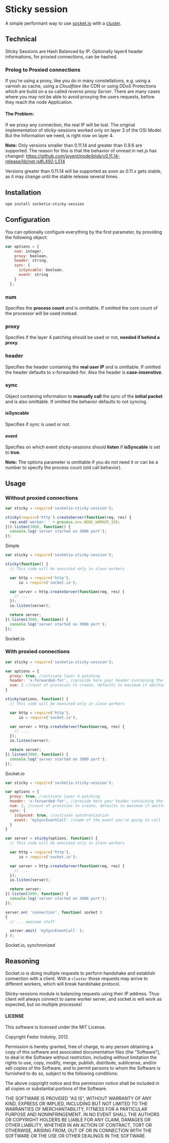# Sticky session

A simple performant way to use [socket.io](http://socket.io/) with a
[cluster](http://nodejs.org/docs/latest/api/cluster.html).

## Technical

Sticky Sessions are Hash Balanced by IP. Optionally layer4 header informations, for proxied connections, can be hashed.

### Prolog to Proxied connections

If you're using a proxy, like you do in many constellations, e.g. using a varnish as cache, using a *Cloudflare like* CDN or
using DDoS Protections which are build on a so called *reverse proxy Server*.
There are many cases where you may not be able to avoid proxying the users requests,
before they reach the node Application.

#### The Problem:

If we proxy any connection, the real IP will be lost. The original implementation of sticky-sessions
worked only on layer 3 of the OSI Model. But the Information we need, is right now on layer 4.

**Note:** Only versions smaller than 0.11.14 and greater than 0.9.6 are supported.
The reason for this is that the behavior of onread in net.js has changed:
https://github.com/joyent/node/blob/v0.11.14-release/lib/net.js#L492-L514

Versions greater than 0.11.14 will be supported as soon as 0.11.x gets stable, 
as it may change until the stable release several times. 

## Installation

```bash
npm install socketio-sticky-session
```

## Configuration

You can optionally configure everything by the first parameter, by providing the following object:

```javascript
var options = {
    num: integer,
    proxy: boolean,
    header: string,
    sync: {
      isSyncable: boolean,
      event: string
    }
  };
```

### num

Specifies the **process count** and is omittable. If omitted the core count of the processor will be used instead.

### proxy

Specifies if the layer 4 patching should be used or not, **needed if behind a proxy**.

### header

Specifies the header containing the **real user IP** and is omittable. If omitted the header defaults to x-forwarded-for. Also the header is **case-insenstive**.

### sync

Object containing information to **manually call** the sync of the **initial packet** and is also omittable. If omitted the behavior defaults to not syncing.

#### isSyncable

Specifies if sync is used or not.

#### event

Specifies on which event sticky-sessions should **listen** if **isSyncable** is set to **true**.



**Note:** The options parameter is omittable if you do not need it or can be a number to specify the process count (old call behavior).

## Usage

### Without proxied connections

```javascript
var sticky = require('socketio-sticky-session');

sticky(require('http').createServer(function(req, res) {
  res.end('worker: ' + process.env.NODE_WORKER_ID);
})).listen(3000, function() {
  console.log('server started on 3000 port');
});
```
Simple

```javascript
var sticky = require('socketio-sticky-session');

sticky(function() {
  // This code will be executed only in slave workers

  var http = require('http'),
      io = require('socket.io');

  var server = http.createServer(function(req, res) {
    // ....
  });
  io.listen(server);

  return server;
}).listen(3000, function() {
  console.log('server started on 3000 port');
});
```
Socket.io

### With proxied connections


```javascript
var sticky = require('socketio-sticky-session');

var options = {
  proxy: true, //activate layer 4 patching
  header: 'x-forwarded-for', //provide here your header containing the users ip
  num: 2 //count of processes to create, defaults to maximum if omitted
}

sticky(options, function() {
  // This code will be executed only in slave workers

  var http = require('http'),
      io = require('socket.io');

  var server = http.createServer(function(req, res) {
    // ....
  });
  io.listen(server);

  return server;
}).listen(3000, function() {
  console.log('server started on 3000 port');
});
```
Socket.io

```javascript
var sticky = require('socketio-sticky-session');

var options = {
  proxy: true, //activate layer 4 patching
  header: 'x-forwarded-for', //provide here your header containing the users ip
  num: 2, //count of processes to create, defaults to maximum if omitted
  sync: {
    isSynced: true, //activate synchronization
    event: 'mySyncEventCall' //name of the event you're going to call
  }
}

var server = sticky(options, function() {
  // This code will be executed only in slave workers

  var http = require('http'),
      io = require('socket.io');

  var server = http.createServer(function(req, res) {
    // ....
  });
  io.listen(server);

  return server;
}).listen(3000, function() {
  console.log('server started on 3000 port');
});

server.on( 'connection', function( socket )
{
  // ... awesome stuff

  server.emit( 'mySyncEventCall' );
} );

```
Socket.io, synchronized


## Reasoning

Socket.io is doing multiple requests to perform handshake and establish
connection with a client. With a `cluster` those requests may arrive to
different workers, which will break handshake protocol.

Sticky-sessions module is balancing requests using their IP address. Thus
client will always connect to same worker server, and socket.io will work as
expected, but on multiple processes!

#### LICENSE

This software is licensed under the MIT License.

Copyright Fedor Indutny, 2012.

Permission is hereby granted, free of charge, to any person obtaining a
copy of this software and associated documentation files (the
"Software"), to deal in the Software without restriction, including
without limitation the rights to use, copy, modify, merge, publish,
distribute, sublicense, and/or sell copies of the Software, and to permit
persons to whom the Software is furnished to do so, subject to the
following conditions:

The above copyright notice and this permission notice shall be included
in all copies or substantial portions of the Software.

THE SOFTWARE IS PROVIDED "AS IS", WITHOUT WARRANTY OF ANY KIND, EXPRESS
OR IMPLIED, INCLUDING BUT NOT LIMITED TO THE WARRANTIES OF
MERCHANTABILITY, FITNESS FOR A PARTICULAR PURPOSE AND NONINFRINGEMENT. IN
NO EVENT SHALL THE AUTHORS OR COPYRIGHT HOLDERS BE LIABLE FOR ANY CLAIM,
DAMAGES OR OTHER LIABILITY, WHETHER IN AN ACTION OF CONTRACT, TORT OR
OTHERWISE, ARISING FROM, OUT OF OR IN CONNECTION WITH THE SOFTWARE OR THE
USE OR OTHER DEALINGS IN THE SOFTWARE.
